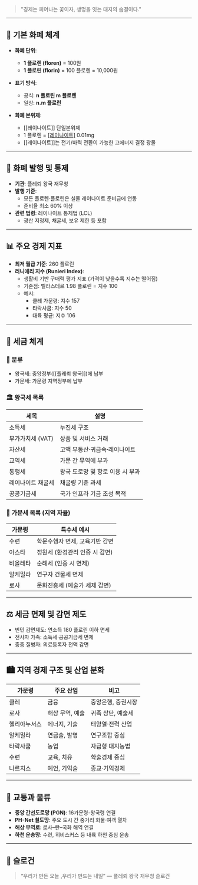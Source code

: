 
> "경제는 피어나는 꽃이자, 생명을 잇는 대지의 숨결이다."

---

## 📌 기본 화폐 체계

- **화폐 단위**:  
  - **1 플로렌 (floren)** = 100원  
  - **1 플로린 (florin)** = 100 플로렌 = 10,000원
- **표기 방식**:  
  - 공식: **n 플로린 m 플로렌**  
  - 일상: **n.m 플로린**

- **화폐 본위제**:  
  - [[레이나이트]] 단일본위제  
  - 1 플로렌 = [[레이나이트]](Leinaite) 0.01mg  
  - [[레이나이트]]는 전기/마력 전환이 가능한 고에너지 결정 광물

---

## 🏦 화폐 발행 및 통제

- **기관**: 플레뢰 왕국 재무청
- **발행 기준**:  
  - 모든 플로렌·플로린은 실물 레이나이트 준비금에 연동
  - 준비율 최소 60% 이상
- **관련 법령**: 레이나이트 통제법 (LCL)
  - 광산 지정제, 채굴세, 보유 제한 등 포함

---

## 📊 주요 경제 지표

- **최저 월급 기준**: 260 플로린
- **러니에리 지수 (Runieri Index)**:
  - 생활비 기반 구매력 평가 지표 (가격이 낮을수록 지수는 떨어짐) 
  - 기준점: 벨라스테르 1.98 플로린 = 지수 100
  - 예시:
    - 클레 가문령: 지수 157
    - 타락사쿰: 지수 50
    - 대륙 평균: 지수 106

---

## 🧾 세금 체계

### 📁 분류

- 왕국세: 중앙정부([[플레뢰 왕국]])에 납부
- 가문세: 가문령 지역정부에 납부

### 🏛️ 왕국세 목록

| 세목 | 설명 |
|------|------|
| 소득세 | 누진세 구조 |
| 부가가치세 (VAT) | 상품 및 서비스 거래 |
| 자산세 | 고액 부동산·귀금속·레이나이트 |
| 교역세 | 가문 간 무역에 부과 |
| 통행세 | 왕국 도로망 및 항로 이용 시 부과 |
| 레이나이트 채굴세 | 채굴량 기준 과세 |
| 공공기금세 | 국가 인프라 기금 조성 목적 |

### 🏰 가문세 목록 (지역 자율)

| 가문령 | 특수세 예시 |
|--------|-------------|
| 수련 | 학문수행자 면제, 교육기반 감면 |
| 아스타 | 정원세 (환경관리 인증 시 감면) |
| 비올레타 | 순례세 (인증 시 면제) |
| 알케밀라 | 연구자 건물세 면제 |
| 로사 | 문화진흥세 (예술가 세제 감면) |

---

## ⚖️ 세금 면제 및 감면 제도

- 빈민 감면제도: 연소득 180 플로린 이하 면세
- 전사자 가족: 소득세·공공기금세 면제
- 중증 질병자: 의료등록자 전액 감면

---

## 🏙️ 지역 경제 구조 및 산업 분화

| 가문령 | 주요 산업 | 비고 |
|--------|------------|------|
| 클레 | 금융 | 중앙은행, 증권시장 |
| 로사 | 해상 무역, 예술 | 귀족 상단, 예술세 |
| 헬리아누서스 | 에너지, 기술 | 태양열·전력 산업 |
| 알케밀라 | 연금술, 발명 | 연구조합 중심 |
| 타락사쿰 | 농업 | 자급형 대지농법 |
| 수련 | 교육, 치유 | 학술경제 중심 |
| 나르치스 | 예언, 기억술 | 종교·기억경제 |

---

## 🚚 교통과 물류

- **중앙 간선도로망 (PGN)**: 16가문령-왕국령 연결
- **PH-Net 철도망**: 주요 도시 간 중거리 화물·여객 열차
- **해상 무역로**: 로사–란–국화 해역 연결
- **하천 운송망**: 수련, 히비스커스 등 내륙 하천 중심 운송

---

## 🌟 슬로건

> “우리가 만든 오늘 ,우리가 만드는 내일”
> — 플레뢰 왕국 재무청 슬로건

